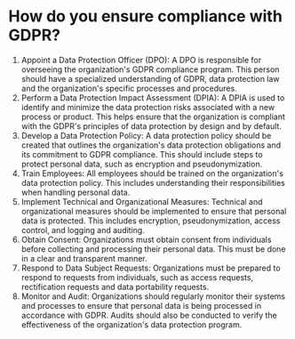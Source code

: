 # How do you ensure compliance with GDPR?

1. Appoint a Data Protection Officer (DPO): A DPO is responsible for overseeing the organization's GDPR compliance program. This person should have a specialized understanding of GDPR, data protection law and the organization's specific processes and procedures.
2. Perform a Data Protection Impact Assessment (DPIA): A DPIA is used to identify and minimize the data protection risks associated with a new process or product. This helps ensure that the organization is compliant with the GDPR's principles of data protection by design and by default.
3. Develop a Data Protection Policy: A data protection policy should be created that outlines the organization's data protection obligations and its commitment to GDPR compliance. This should include steps to protect personal data, such as encryption and pseudonymization.
4. Train Employees: All employees should be trained on the organization's data protection policy. This includes understanding their responsibilities when handling personal data.
5. Implement Technical and Organizational Measures: Technical and organizational measures should be implemented to ensure that personal data is protected. This includes encryption, pseudonymization, access control, and logging and auditing.
6. Obtain Consent: Organizations must obtain consent from individuals before collecting and processing their personal data. This must be done in a clear and transparent manner.
7. Respond to Data Subject Requests: Organizations must be prepared to respond to requests from individuals, such as access requests, rectification requests and data portability requests.
8. Monitor and Audit: Organizations should regularly monitor their systems and processes to ensure that personal data is being processed in accordance with GDPR. Audits should also be conducted to verify the effectiveness of the organization's data protection program.
